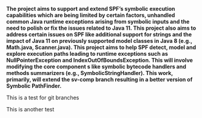 **The project aims to support and extend SPF’s symbolic execution capabilities which are being limited by certain factors, unhandled common Java runtime exceptions arising from symbolic inputs and the need to polish or fix the issues related to Java 11. This project also aims to address certain issues on SPF like additional support for strings and the impact of Java 11 on previously supported model classes in Java 8 (e.g., Math.java, Scanner.java). This project aims to help SPF detect, model and explore execution paths leading to runtime exceptions such as NullPointerException and IndexOutOfBoundsException. This will involve modifying the core component
s like symbolic bytecode handlers and methods summarizers (e.g., SymbolicStringHandler). This work, primarily, will extend the sv-comp branch resulting in a better version of Symbolic PathFinder.**

This is a test for git branches

This is another test
